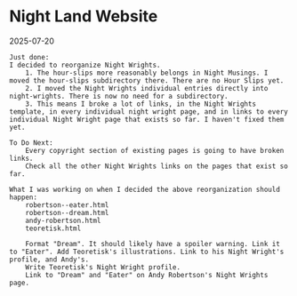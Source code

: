 # Night Land Website

2025-07-20
    
    Just done:
    I decided to reorganize Night Wrights.
        1. The hour-slips more reasonably belongs in Night Musings. I moved the hour-slips subdirectory there. There are no Hour Slips yet.
        2. I moved the Night Wrights individual entries directly into night-wrights. There is now no need for a subdirectory.
        3. This means I broke a lot of links, in the Night Wrights template, in every individual night wright page, and in links to every individual Night Wright page that exists so far. I haven't fixed them yet.

    To Do Next:
        Every copyright section of existing pages is going to have broken links.
        Check all the other Night Wrights links on the pages that exist so far.

    What I was working on when I decided the above reorganization should happen:
        robertson--eater.html
        robertson--dream.html
        andy-robertson.html
        teoretisk.html
          
        Format "Dream". It should likely have a spoiler warning. Link it to "Eater". Add Teoretisk's illustrations. Link to his Night Wright's profile, and Andy's.
        Write Teoretisk's Night Wright profile.
        Link to "Dream" and "Eater" on Andy Robertson's Night Wrights page.







